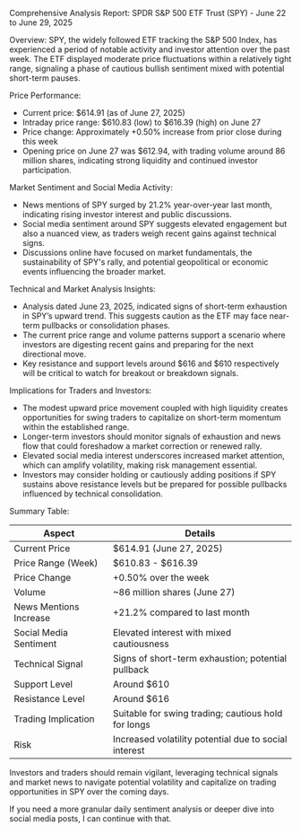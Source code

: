 Comprehensive Analysis Report: SPDR S&P 500 ETF Trust (SPY) - June 22 to June 29, 2025

Overview:
SPY, the widely followed ETF tracking the S&P 500 Index, has experienced a period of notable activity and investor attention over the past week. The ETF displayed moderate price fluctuations within a relatively tight range, signaling a phase of cautious bullish sentiment mixed with potential short-term pauses.

Price Performance:
- Current price: $614.91 (as of June 27, 2025)
- Intraday price range: $610.83 (low) to $616.39 (high) on June 27
- Price change: Approximately +0.50% increase from prior close during this week
- Opening price on June 27 was $612.94, with trading volume around 86 million shares, indicating strong liquidity and continued investor participation.

Market Sentiment and Social Media Activity:
- News mentions of SPY surged by 21.2% year-over-year last month, indicating rising investor interest and public discussions.
- Social media sentiment around SPY suggests elevated engagement but also a nuanced view, as traders weigh recent gains against technical signs.
- Discussions online have focused on market fundamentals, the sustainability of SPY's rally, and potential geopolitical or economic events influencing the broader market.

Technical and Market Analysis Insights:
- Analysis dated June 23, 2025, indicated signs of short-term exhaustion in SPY’s upward trend. This suggests caution as the ETF may face near-term pullbacks or consolidation phases.
- The current price range and volume patterns support a scenario where investors are digesting recent gains and preparing for the next directional move.
- Key resistance and support levels around $616 and $610 respectively will be critical to watch for breakout or breakdown signals.

Implications for Traders and Investors:
- The modest upward price movement coupled with high liquidity creates opportunities for swing traders to capitalize on short-term momentum within the established range.
- Longer-term investors should monitor signals of exhaustion and news flow that could foreshadow a market correction or renewed rally.
- Elevated social media interest underscores increased market attention, which can amplify volatility, making risk management essential.
- Investors may consider holding or cautiously adding positions if SPY sustains above resistance levels but be prepared for possible pullbacks influenced by technical consolidation.

Summary Table:

| Aspect                  | Details                                            |
|-------------------------|----------------------------------------------------|
| Current Price           | $614.91 (June 27, 2025)                            |
| Price Range (Week)       | $610.83 - $616.39                                  |
| Price Change             | +0.50% over the week                               |
| Volume                   | ~86 million shares (June 27)                       |
| News Mentions Increase   | +21.2% compared to last month                       |
| Social Media Sentiment   | Elevated interest with mixed cautiousness          |
| Technical Signal         | Signs of short-term exhaustion; potential pullback |
| Support Level            | Around $610                                        |
| Resistance Level         | Around $616                                        |
| Trading Implication      | Suitable for swing trading; cautious hold for longs |
| Risk                    | Increased volatility potential due to social interest|

Investors and traders should remain vigilant, leveraging technical signals and market news to navigate potential volatility and capitalize on trading opportunities in SPY over the coming days.

If you need a more granular daily sentiment analysis or deeper dive into social media posts, I can continue with that.